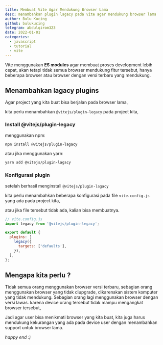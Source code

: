 ```yaml
---
title: Membuat Vite Agar Mendukung Browser Lama
desc: menambahkan plugin lagacy pada vite agar mendukung browser lama
author: Bulu Kucing
github: bulukucing
telegram: abdulqirom323
date: 2022-01-01
categories:
  - javascript
  - tutorial
  - vite
---
```


Vite menggunakan **ES modules** agar membuat proses development lebih cepat,
akan tetapi tidak semua browser mendukung fitur tersebut,
hanya beberapa browser atau browser dengan versi terbaru yang mendukung.

## Menambahkan lagacy plugins

Agar project yang kita buat bisa berjalan pada browser lama,

kita perlu menambahkan `@vitejs/plugin-legacy` pada project kita,

### Install @vitejs/plugin-legacy

menggunakan npm:

```sh
npm install @vitejs/plugin-lagacy
```

atau jika menggunakan yarn:

```sh
yarn add @vitejs/plugin-lagacy
```

### Konfigurasi plugin

setelah berhasil menginstall `@vitejs/plugin-lagacy`

kita perlu
menambahkan beberapa konfigurasi pada file `vite.config.js` yang ada pada project kita,

atau jika file tersebut tidak ada, kalian bisa membuatnya.

```js
// vite.config.js
import legacy from '@vitejs/plugin-legacy';

export default {
  plugins: [
    legacy({
      targets: ['defaults'],
    }),
  ],
};
```

## Mengapa kita perlu ?

Tidak semua orang menggunakan browser versi terbaru,
sebagian orang menggunakan browser yang tidak diupgrade,
dikarenakan sistem komputer yang tidak mendukung.
Sebagian orang lagi menggunakan browser dengan versi lawas. karena device orang tersebut tidak mampu mengangkat browser tersebut,

Jadi agar user bisa menikmati browser yang kita buat,
kita juga harus mendukung kekurangan yang ada pada device user dengan menambahkan support untuk browser lama.

_happy end :)_
